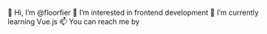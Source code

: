 👋 Hi, I’m @floorfier
👀 I’m interested in frontend development
🌱 I’m currently learning Vue.js
📫 You can reach me by

<!---
floorfier/floorfier is a ✨ special ✨ repository because its `README.md` (this file) appears on your GitHub profile.
You can click the Preview link to take a look at your changes.
--->
